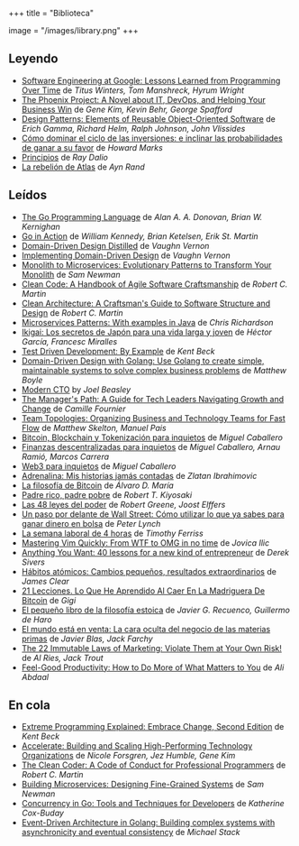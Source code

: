 +++
title = "Biblioteca"

image = "/images/library.png"
+++

## Leyendo

- [Software Engineering at Google: Lessons Learned from Programming Over Time](https://amzn.to/3TgWORq) de _Titus Winters, Tom Manshreck, Hyrum Wright_
- [The Phoenix Project: A Novel about IT, DevOps, and Helping Your Business Win](https://amzn.to/3TD3jPG) de _Gene Kim, Kevin Behr, George Spafford_
- [Design Patterns: Elements of Reusable Object-Oriented Software](https://amzn.to/3Visatg) de _Erich Gamma, Richard Helm, Ralph Johnson, John Vlissides_
- [Cómo dominar el ciclo de las inversiones: e inclinar las probabilidades de ganar a su favor](https://amzn.to/3Xoriof) de _Howard Marks_
- [Principios](https://amzn.to/3VO8XOS) de _Ray Dalio_
- [La rebelión de Atlas](https://amzn.to/4bEC0tX) de _Ayn Rand_

## Leídos

- [The Go Programming Language](https://amzn.to/3IYfy3r) de _Alan A. A. Donovan, Brian W. Kernighan_
- [Go in Action](https://amzn.to/3PoQg1U) de _William Kennedy, Brian Ketelsen, Erik St. Martin_
- [Domain-Driven Design Distilled](https://amzn.to/3v2IaFn) de _Vaughn Vernon_
- [Implementing Domain-Driven Design](https://amzn.to/3TCVbPm) de _Vaughn Vernon_
- [Monolith to Microservices: Evolutionary Patterns to Transform Your Monolith](https://amzn.to/3v43fzd) de _Sam Newman_
- [Clean Code: A Handbook of Agile Software Craftsmanship](https://amzn.to/3wTEOEZ) de _Robert C. Martin_
- [Clean Architecture: A Craftsman's Guide to Software Structure and Design](https://amzn.to/49QTnYt) de _Robert C. Martin_
- [Microservices Patterns: With examples in Java](https://amzn.to/3v1gqks) de _Chris Richardson_
- [Ikigai: Los secretos de Japón para una vida larga y joven](https://amzn.to/3VvCXk1) de _Héctor García, Francesc Miralles_
- [Test Driven Development: By Example](https://amzn.to/3PoQo1o) de _Kent Beck_
- [Domain-Driven Design with Golang: Use Golang to create simple, maintainable systems to solve complex business problems](https://amzn.to/49TEVyS) de _Matthew Boyle_
- [Modern CTO](https://amzn.to/4alVDar) by _Joel Beasley_
- [The Manager's Path: A Guide for Tech Leaders Navigating Growth and Change](https://amzn.to/49KbiQF) de _Camille Fournier_
- [Team Topologies: Organizing Business and Technology Teams for Fast Flow](https://amzn.to/43mRIYu) de _Matthew Skelton, Manuel Pais_
- [Bitcoin, Blockchain y Tokenización para inquietos](https://amzn.to/43iwPNS) de _Miguel Caballero_
- [Finanzas descentralizadas para inquietos](https://amzn.to/3vey7gm) de _Miguel Caballero, Arnau Ramió, Marcos Carrera_
- [Web3 para inquietos](https://amzn.to/4ceALTX) de _Miguel Caballero_
- [Adrenalina: Mis historias jamás contadas](https://amzn.to/3Tb4BQo) de _Zlatan Ibrahimovic_
- [La filosofía de Bitcoin](https://amzn.to/3wTeKKe) de _Álvaro D. María_
- [Padre rico, padre pobre](https://amzn.to/43kF7oz) de _Robert T. Kiyosaki_
- [Las 48 leyes del poder](https://amzn.to/3IEvibx) de _Robert Greene, Joost Elffers_
- [Un paso por delante de Wall Street: Cómo utilizar lo que ya sabes para ganar dinero en bolsa](https://amzn.to/3VLPIHj) de _Peter Lynch_
- [La semana laboral de 4 horas](https://amzn.to/4aCAU2u) de _Timothy Ferriss_
- [Mastering Vim Quickly: From WTF to OMG in no time](https://amzn.to/3Jaiqu0) de _Jovica Ilic_
- [Anything You Want: 40 lessons for a new kind of entrepreneur](https://amzn.to/3yZjW01) de _Derek Sivers_
- [Hábitos atómicos: Cambios pequeños, resultados extraordinarios](https://amzn.to/3VYZKUb) de _James Clear_
- [21 Lecciones. Lo Que He Aprendido Al Caer En La Madriguera De Bitcoin](https://amzn.to/3LaZk86) de _Gigi_
- [El pequeño libro de la filosofía estoica](https://amzn.to/45Xe0RB) de _Javier G. Recuenco, Guillermo de Haro_
- [El mundo está en venta: La cara oculta del negocio de las materias primas](https://amzn.to/4bDdQk9) de _Javier Blas, Jack Farchy_
- [The 22 Immutable Laws of Marketing: Violate Them at Your Own Risk!](https://amzn.to/3Syh9C0) de _Al Ries, Jack Trout_
- [Feel-Good Productivity: How to Do More of What Matters to You](https://amzn.to/4dzalwF) de _Ali Abdaal_

## En cola

- [Extreme Programming Explained: Embrace Change, Second Edition](https://amzn.to/3x3rH41) de _Kent Beck_
- [Accelerate: Building and Scaling High-Performing Technology Organizations](https://amzn.to/3IzCxS9) de _Nicole Forsgren, Jez Humble, Gene Kim_
- [The Clean Coder: A Code of Conduct for Professional Programmers](https://amzn.to/3IGI2hT) de _Robert C. Martin_
- [Building Microservices: Designing Fine-Grained Systems](https://amzn.to/4agN6Fd) de _Sam Newman_
- [Concurrency in Go: Tools and Techniques for Developers](https://amzn.to/3TDuLwX) de _Katherine Cox-Buday_
- [Event-Driven Architecture in Golang: Building complex systems with asynchronicity and eventual consistency](https://amzn.to/3Piaieb) de _Michael Stack_
